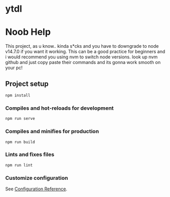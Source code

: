 # ytdl

# Noob Help
This project, as u know.. kinda s*cks and you have to downgrade to node v14.7.0 if you want it working.
This can be a good practice for beginners and i would recommend you using nvm to switch node versions. 
look up nvm github and just copy paste their commands and its gonna work smooth on your pc!

## Project setup
```
npm install
```

### Compiles and hot-reloads for development
```
npm run serve
```

### Compiles and minifies for production
```
npm run build
```

### Lints and fixes files
```
npm run lint
```

### Customize configuration
See [Configuration Reference](https://cli.vuejs.org/config/).
